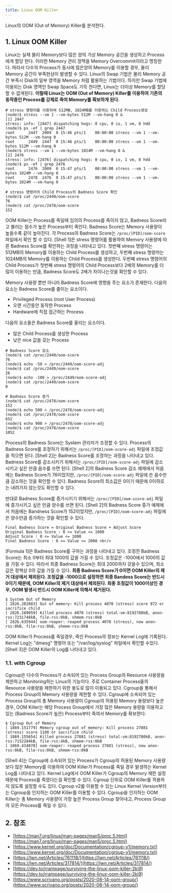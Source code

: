 ```yaml
---
title: Linux OOM Killer
---
```


Linux의 OOM (Out of Memory) Killer를 분석한다.

## 1. Linux OOM Killer

Linux는 실제 물리 Memory보다 많은 양의 가상 Memory 공간을 생성하고 Process에게 할당 한다. 이러한 Memory 관리 정책을 Memory Overcommit이라고 명칭한다. 따라서 다수의 Process가 동시에 많은양의 Memory를 이용할 경우, 물리 Memory 공간이 부족현상이 발생할 수 있다. Linux의 Swap 기법은 물리 Memory 공간 부족시 Disk의 일부 영역을 Memory 처럼 활용하는 기법이다. 하지만 Swap 기법에 이용되는 Disk 영역인 Swap Space도 가득 찬다면, Linux는 더이상 Memory를 할당할 수 없게된다. **이럴때 Linux는 OOM (Out of Memory) Killer를 이용하여 기존의 동작중인 Process를 강제로 죽여 Memory를 확보하게 된다.**

```shell {caption="[Shell 1] Badness Score 확인"}
# stress 명령어를 이용하여 512MB, 1024MB를 이용하는 Child Process생성
(node)$ stress --vm 1 --vm-bytes 512M --vm-hang 0 &
[1] 2447
stress: info: [2447] dispatching hogs: 0 cpu, 0 io, 1 vm, 0 hdd
(node)$ ps -ef | grep 2447
root      2447  2009  0 15:46 pts/1    00:00:00 stress --vm 1 --vm-bytes 512M --vm-hang 0
root      2449  2447  0 15:46 pts/1    00:00:00 stress --vm 1 --vm-bytes 512M --vm-hang 0
(node)$ stress --vm 1 --vm-bytes 1024M --vm-hang 0 &
[2] 2476
stress: info: [2476] dispatching hogs: 0 cpu, 0 io, 1 vm, 0 hdd
(node)$ ps -ef | grep 2476
root      2476  2009  0 15:47 pts/1    00:00:00 stress --vm 1 --vm-bytes 1024M --vm-hang 0
root      2478  2476  0 15:47 pts/1    00:00:00 stress --vm 1 --vm-bytes 1024M --vm-hang 0

# stress 명령어의 Child Process의 Badness Score 확인
(node)$ cat /proc/2449/oom-score
76
(node)$ cat /proc/2478/oom-score
152
```

OOM Killer는 Process를 죽일때 임의의 Process를 죽이지 않고, Badness Score라고 불리는 점수가 높은 Process부터 죽인다. Badness Score는 Memory 사용량이 높을수록 같이 높아진다. 각 Process의 Badness Score는 `/proc/[PID]/oom-score` 파일에서 확인 할 수 있다. [Shell 1]은 stress 명령어를 활용하여 Memory 사용량에 따른 Badness Score를 확인하는 과정을 나타내고 있다. 첫번째 stress 명령어는 512MB의 Memory를 이용하는 Child Process를 생성하고, 두번째 stress 명령어는 1024MB의 Memory를 이용하는 Child Process를 생성한다. 두번째 stress 명령어의 Child Process가 첫번째 stress 명령어의 Child Process보다 2배의 Memory를 더 많이 이용하는 만큼, Badness Score도 2배가 차이나는것을 확인할 수 있다.

Memory 사용량 뿐만 아니라 Badness Score에 영향을 주는 요소가 존재한다. 다음의 요소는 Badness Score를 줄이는 요소이다. 

* Privileged Process (root User Process)
* 오랜 시간동안 동작한 Process
* Hardware에 직접 접근하는 Process

다음의 요소들은 Badness Score를 올리는 요소이다.

* 많은 Child Process를 생성한 Process
* 낮은 nice 값을 갖는 Process

```shell {caption="[Shell 2] Badness Score 조정"}
# Badness Score 감소
(node)$ cat /proc/2449/oom-score
76
(node)$ echo -50 > /proc/2449/oom-score-adj
(node)$ cat /proc/2449/oom-score
26
(node)$ echo -100 > /proc/2449/oom-score-adj
(node)$ cat /proc/2449/oom-score
0

# Badness Score 증가
(node)$ cat /proc/2478/oom-score
152
(node)$ echo 500 > /proc/2478/oom-score-adj
(node)$ cat /proc/2478/oom-score
652
(node)$ echo 900 > /proc/2478/oom-score-adj
(node)$ cat /proc/2478/oom-score
1052
```

Process의 Badness Score는 System 관리자가 조정할 수 있다. Process의 Badness Score를 조정하기 위해서는 `/proc/[PID]/oom-score-adj` 파일에 조정값을 적으면 된다. [Shell 2]는 Badness Score를 조정하는 과정을 나타내고 있다. Badness Score를 감소시키기 위해서는 `/proc/[PID]/oom-score-adj` 파일에 감소시키고 싶은 만큼 음수를 쓰면 된다. [Shell 2]의 Badness Score 감소 예제에서 처음에는 Badness Score가 76이었지만, `/proc/[PID]/oom-score-adj` 파일에 쓴 음수만큼 감소하는 것을 확인할 수 있다. Badness Score의 최소값은 0이기 때문에 0이하로는 내려가지 않는것도 확인할 수 있다.

반대로 Badness Score를 증가시키기 위해서는 `/proc/[PID]/oom-score-adj` 파일에 증가시키고 싶은 만큼 양수를 쓰면 된다. [Shell 2]의 Badness Score 증가 예제에서 처음에는 Bandness Score가 152이었지만, `/proc/[PID]/oom-score-adj` 파일에 쓴 양수만큼 증가하는 것을 확인할 수 있다.

```text {caption="[Formula 1] Badness Score 공식"}
Final Badness Score = Original Badness Score + Adjust Score
Original Badness Score : 0 <= Value <= 1000
Adjust Score : 0 <= Value <= 1000
Final Badness Score : 0 <= Value <= 2000 <br/>
```

[Formula 1]은 Badness Score를 구하는 과정을 나타내고 있다. 조정전 Badness Score는 최소 0부터 최대 1000의 값을 가질 수 있다. 조정값은 -1000에서 1000의 값을 가질 수 있다. 따라서 최종 Badness Score는 최대 2000까지 갖을수 있으며, 최소값은 정책상 0의 값을 가질 수 있다. **최종 Badness Score가 0이면 OOM Killer의 제거 대상에서 제외된다. 조정값을 -1000으로 설정하면 최종 Bandess Score는 반드시 0이기 때문에, OOM Killer의 제거 대상에서 제외된다. 최종 조정값이 1000이상인 경우, OOM 발생시 반드시 OOM Killer에 의해서 제거된다.**

```shell {caption="[Shell 3] OOM Killer Log"}
$ System Out of Memory
[ 2826.282883] Out of memory: Kill process 4070 (stress) score 972 or sacrifice child
[ 2826.289059] Killed process 4070 (stress) total-vm:8192780kB, anon-rss:7231748kB, file-rss:0kB, shmem-rss:0kB
[ 2826.635944] oom-reaper: reaped process 4070 (stress), now anon-rss:0kB, file-rss:0kB, shmem-rss:0kB
```

OOM Killer가 Process를 죽일경우, 죽인 Process의 정보는 Kernel Log에 기록된다. Kernel Log는 "dmesg" 명령어 또는 "/var/log/syslog" 파일에서 확인할 수있다. [Shell 3]은 OOM Killer의 Log를 나타내고 있다.

### 1.1. with Cgroup

Cgroup은 다수의 Process가 소속되어 있는 Process Group의 Resource 사용량을 제한하고 Monitoring하는 Linux의 기능이다. 주로 Container Process들의 Resource 사용량을 제한하기 위한 용도로 많이 이용되고 있다. Cgroup을 통해서 Process Group의 Memory 사용량을 제한할 수 있다. Cgroup에 소속되어 있는 Process Group의 총 Memory 사용량이 Cgroup의 허용된 Memory 용량보다 높은 경우, OOM Killer는 해당 Process Group에서 가장 많은 Memory 용량을 이용하고 있는 (Badness Score가 높은) Process부터 죽여서 Memory를 확보한다.

```shell {caption="[Shell 4] OOM Killer Log"}
$ Cgroup Out of Memory
[ 1869.151779] Memory cgroup out of memory: Kill process 27881 (stress) score 1100 or sacrifice child
[ 1869.155654] Killed process 27881 (stress) total-vm:8192780kB, anon-rss:7152284kB, file-rss:4kB, shmem-rss:0kB
[ 1869.434078] oom-reaper: reaped process 27881 (stress), now anon-rss:0kB, file-rss:0kB, shmem-rss:0kB
```

[Shell 4]는 Cgroup에 소속되어 있는 Process가 Cgroup의 허용된 Memory 사용량보다 많은 Memory를 이용하여 OOM Killer가 Process를 죽일 경우 발생하는 Kernel Log를 나타내고 있다. Kernel Log에서 OOM Killer가 Cgroup의 Memory 제한 설정 때문에 Process를 죽였다는걸 확인할 수 있다. Cgroup 단위로 OOM Killer를 적용하지 않도록 설정할 수도 있다. Cgroup v2를 이용할 수 있는 Linux Kernel Version부터는 Cgroup을 인지하는 OOM Killer를 이용할 수 있다. Cgroup을 인지하는 OOM Killer는 총 Memory 사용량이 가장 높은 Process Group 찾아내고, Process Group의 모든 Process를 죽일 수 있다.

## 2. 참조

* [https://man7.org/linux/man-pages/man5/proc.5.html](https://man7.org/linux/man-pages/man5/proc.5.html)
* [https://www.kernel.org/doc/Documentation/cgroup-v1/memory.txt](https://www.kernel.org/doc/Documentation/cgroup-v1/memory.txt)
* [https://lwn.net/Articles/761118/](https://lwn.net/Articles/761118/)
* [https://lwn.net/Articles/317814/](https://lwn.net/Articles/317814/)
* [https://dev.to/rrampage/surviving-the-linux-oom-killer-2ki9](https://dev.to/rrampage/surviving-the-linux-oom-killer-2ki9)
* [https://www.scrivano.org/posts/2020-08-14-oom-group/](https://www.scrivano.org/posts/2020-08-14-oom-group/)